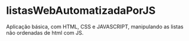 # listasWebAutomatizadaPorJS
Aplicação básica, com HTML, CSS e JAVASCRIPT, manipulando as listas não ordenadas de html com JS.
